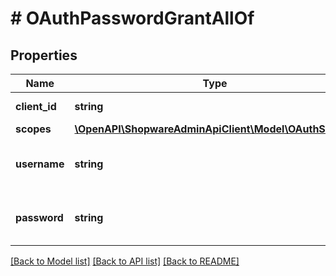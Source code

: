 # # OAuthPasswordGrantAllOf

## Properties

Name | Type | Description | Notes
------------ | ------------- | ------------- | -------------
**client_id** | **string** | OAuth client id. |
**scopes** | [**\OpenAPI\ShopwareAdminApiClient\Model\OAuthScopes**](OAuthScopes.md) |  |
**username** | **string** | Username of the user that should be authenticated. |
**password** | **string** | Password of the user that should be authenticated. |

[[Back to Model list]](../../README.md#models) [[Back to API list]](../../README.md#endpoints) [[Back to README]](../../README.md)
